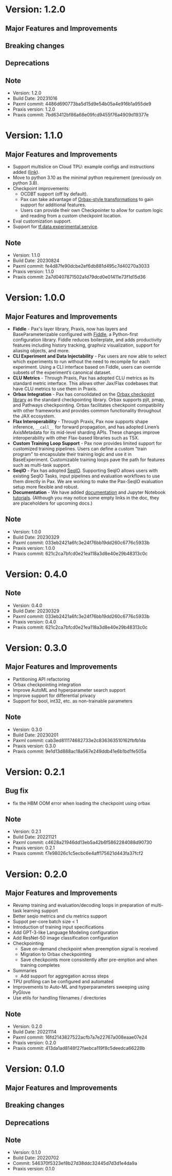 # Version: 1.2.0
## Major Features and Improvements
## Breaking changes
## Deprecations
## Note
*   Version: 1.2.0
*   Build Date: 20231016
*   Paxml commit: 4486d690773ba5d15d9e54b05a4e916b1a955de9
*   Praxis version: 1.2.0
*   Praxis commit: 7bd63412bf86a68e09fcd9455f76a4909d19377e
# Version: 1.1.0
## Major Features and Improvements
* Support multislice on Cloud TPU: example configs and instructions added ([link](https://github.com/google/paxml#pax-on-multislice)).
* Move to python 3.10 as the minimal python requirement (previously on python 3.8).
* Checkpoint improvements:
  * OCDBT support (off by default).
  * Pax can take advantage of [Orbax-style transformations](https://github.com/google/orbax/blob/main/docs/checkpoint.md#transformations) to gain support for additional features.
  * Users can provide their own Checkpointer to allow for custom logic and reading from a custom checkpoint location.
* Eval customization support.
* Support for [tf.data.experimental.service](https://www.tensorflow.org/api_docs/python/tf/data/experimental/service).
## Note
*   Version: 1.1.0
*   Build Date: 20230824
*   Paxml commit: fe4d87fe90dcbe2ef6db881d495c7d40270a3033
*   Praxis version: 1.1.0
*   Praxis commit: 2a7d0407871502a1d79dcd0e01411e73f1d15d36
# Version: 1.0.0
## Major Features and Improvements
* **Fiddle** - Pax's layer library, Praxis, now has layers and BaseParameterizable configured with [Fiddle](https://github.com/google/fiddle), a Python-first configuration library. Fiddle reduces boilerplate, and adds productivity features including history tracking, graphviz visualization, support for aliasing objects, and more.
* **CLI Experiment and Data Injectability** - Pax users are now able to select which experiments to run without the need to recompile for each experiment. Using a CLI interface based on Fiddle, users can override subsets of the experiment’s canonical dataset.
* **CLU Metrics** - Through Praxis, Pax has adopted CLU metrics as its standard metric interface.  This allows other Jax/Flax codebases that have CLU metrics to use them in Praxis.
* **Orbax Integration** - Pax has consolidated on the [Orbax checkpoint library](https://github.com/google/orbax/tree/main/checkpoint) as the standard checkpointing library.  Orbax supports pjit, pmap, and Pathways checkpointing. Orbax facilitates checkpoint compatibility with other frameworks and provides common functionality throughout the JAX ecosystem.
* **Flax Interoperability** - Through Praxis, Pax now supports shape inference, `__call__` for forward propagation, and has adopted Linen’s AxisMetadata for its mid-level sharding APIs.  These changes improve interoperability with other Flax-based libraries such as T5X.
* **Custom Training Loop Support** - Pax now provides limited support for customized training pipelines. Users can define a custom "train program" to encapsulate their training logic and use it in BaseExperiment. Customizable training loops pave the path for features such as multi-task support.
* **SeqIO** - Pax has adopted [SeqIO](https://github.com/google/seqio). Supporting SeqIO allows users with existing SeqIO Tasks, input pipelines and evaluation workflows to use them directly in Pax. We are working to make the Pax-SeqIO evaluation setup more flexible and robust.
* **Documentation** - We have added [documentation](https://github.com/google/paxml/tree/main/paxml/docs) and Jupyter Notebook [tutorials](https://github.com/google/paxml/tree/main/paxml/docs/hands-on-tutorials.md). (Although you may notice some empty links in the doc, they are placeholders for upcoming docs.)
## Note
*   Version: 1.0.0
*   Build Date: 20230329
*   Paxml commit: 033eb2421a6fc3e24f76bb19dd260c6776c5933b
*   Praxis version: 1.0.0
*   Praxis commit: 621c2ca7bfcd0e21ea118a3d8e40e29b48313c0c
# Version: 0.4.0
## Note
*   Version: 0.4.0
*   Build Date: 20230329
*   Paxml commit: 033eb2421a6fc3e24f76bb19dd260c6776c5933b
*   Praxis version: 0.4.0
*   Praxis commit: 621c2ca7bfcd0e21ea118a3d8e40e29b48313c0c
# Version: 0.3.0
## Major Features and Improvements
* Partitioning API refactoring
* Orbax checkpointing integration
* Improve AutoML and hyperparameter search support
* Improve support for differential privacy
* Support for bool, int32, etc. as non-trainable parameters
## Note
*   Version: 0.3.0
*   Build Date: 20230201
*   Paxml commit: cab3ed811174682733e2c836363510162fbfb1da
*   Praxis version: 0.3.0
*   Praxis commit: 9e1d13d888ac18a567e249ddb41e6b1bd1fe505a
# Version: 0.2.1
## Bug fix
* fix the HBM OOM error when loading the checkpoint using orbax
## Note
*   Version: 0.2.1
*   Build Date: 20221121
*   Paxml commit: c4628a21946dd13eb5a42b6f5862284088d90730
*   Praxis version: 0.2.1
*   Praxis commit: f7e98026c1c5ecbc6e4aff175621d443fa37fcf2
# Version: 0.2.0
## Major Features and Improvements
* Revamp training and evaluation/decoding loops in preparation of multi-task
  learning support
* Better seqio metrics and clu metrics support
* Suppot per-core batch size < 1
* Introduction of training input specifications
* Add GPT-3-like Language Modeling configuration
* Add ResNet-50 image classification configuration
* Checkpointing
  - Save on-demand checkpoint when preemption signal is received
  - Migration to Orbax checkpointing
  - Save checkpoints more consistently after pre-emption and when training
    completes
* Summaries
  - Add support for aggregation across steps
* TPU profiling can be configured and automated
* Improvements to Auto-ML and hyperparameters sweeping using PyGlove
* Use etils for handling filenames / directories
## Note
*   Version: 0.2.0
*   Build Date: 20221114
*   Paxml commit: 16fd2143827522acfb7a7e22767a008eaae07e24
*   Praxis version: 0.2.0
*   Praxis commit: 413da1ad8148f27faebca119f8c5deedca66228b
# Version: 0.1.0
## Major Features and Improvements
## Breaking changes
## Deprecations
## Note
*   Version: 0.1.0
*   Build Date: 20220702
*   Commit: 546370f5323ef8b27d38ddc32445d7d3d1e4da9a
*   Praxis version: 0.1.0
